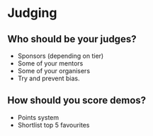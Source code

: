 # Judging

## Who should be your judges?

- Sponsors (depending on tier)
- Some of your mentors
- Some of your organisers
- Try and prevent bias.

## How should you score demos?

- Points system
- Shortlist top 5 favourites
